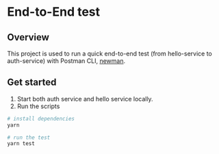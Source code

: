 # End-to-End test

## Overview

This project is used to run a quick end-to-end test (from hello-service to auth-service) with Postman CLI, [newman](https://github.com/postmanlabs/newman).

## Get started

1. Start both auth service and hello service locally.
2. Run the scripts

```bash
# install dependencies
yarn

# run the test
yarn test
```
